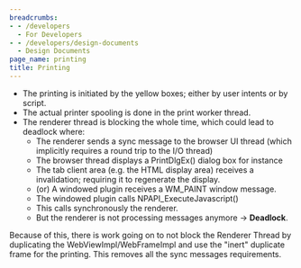 ```yaml
---
breadcrumbs:
- - /developers
  - For Developers
- - /developers/design-documents
  - Design Documents
page_name: printing
title: Printing
---
```


*   The printing is initiated by the yellow boxes; either by user
            intents or by script.
*   The actual printer spooling is done in the print worker thread.
*   The renderer thread is blocking the whole time, which could lead to
            deadlock where:
    *   The renderer sends a sync message to the browser UI thread
                (which implicitly requires a round trip to the I/O thread)
    *   The browser thread displays a PrintDlgEx() dialog box for
                instance
    *   The tab client area (e.g. the HTML display area) receives a
                invalidation; requiring it to regenerate the display.
    *   (or) A windowed plugin receives a WM_PAINT window message.
    *   The windowed plugin calls NPAPI_ExecuteJavascript()
    *   This calls synchronously the renderer.
    *   But the renderer is not processing messages anymore -&gt;
                **Deadlock**.

Because of this, there is work going on to not block the Renderer Thread by
duplicating the WebViewImpl/WebFrameImpl and use the "inert" duplicate frame for
the printing. This removes all the sync messages requirements.